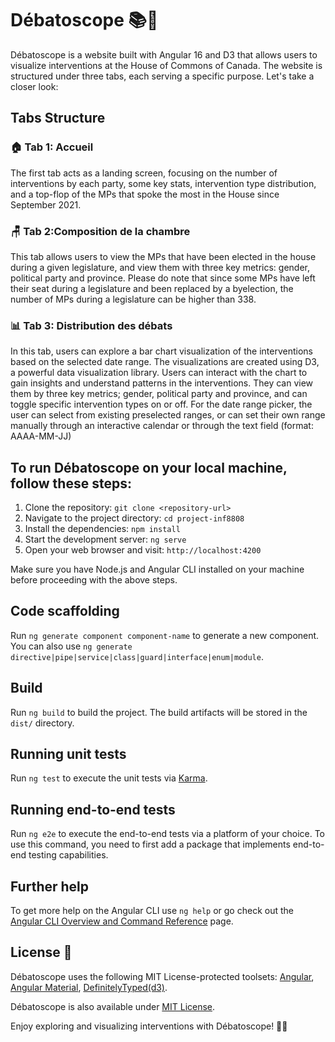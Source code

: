 # Débatoscope 📚💬

Débatoscope is a website built with Angular 16 and D3 that allows users to visualize interventions at the House of Commons of Canada. The website is structured under three tabs, each serving a specific purpose. Let's take a closer look:

## Tabs Structure

### 🏠 Tab 1: Accueil

The first tab acts as a landing screen, focusing on the number of interventions by each party, some key stats, intervention type distribution, and a top-flop of the MPs that spoke the most in the House since September 2021.

### 🪑 Tab 2:Composition de la chambre

This tab allows users to view the MPs that have been elected in the house during a given legislature, and view them with three key metrics: gender, political party and province.
Please do note that since some MPs have left their seat during a legislature and been replaced by a byelection, the number of MPs during a legislature can be higher than 338.

### 📊 Tab 3: Distribution des débats

In this tab, users can explore a bar chart visualization of the interventions based on the selected date range. The visualizations are created using D3, a powerful data visualization library. Users can interact with the chart to gain insights and understand patterns in the interventions. They can view them by three key metrics; gender, political party and province, and can toggle specific intervention types on or off.
For the date range picker, the user can select from existing preselected ranges, or can set their own range manually through an interactive calendar or through the text field (format: AAAA-MM-JJ)

## To run Débatoscope on your local machine, follow these steps:

1. Clone the repository: `git clone <repository-url>`
2. Navigate to the project directory: `cd project-inf8808`
3. Install the dependencies: `npm install`
4. Start the development server: `ng serve`
5. Open your web browser and visit: `http://localhost:4200`

Make sure you have Node.js and Angular CLI installed on your machine before proceeding with the above steps.

## Code scaffolding

Run `ng generate component component-name` to generate a new component. You can also use `ng generate directive|pipe|service|class|guard|interface|enum|module`.

## Build

Run `ng build` to build the project. The build artifacts will be stored in the `dist/` directory.

## Running unit tests

Run `ng test` to execute the unit tests via [Karma](https://karma-runner.github.io).

## Running end-to-end tests

Run `ng e2e` to execute the end-to-end tests via a platform of your choice. To use this command, you need to first add a package that implements end-to-end testing capabilities.

## Further help

To get more help on the Angular CLI use `ng help` or go check out the [Angular CLI Overview and Command Reference](https://angular.io/cli) page.

## License 📑

Débatoscope uses the following MIT License-protected toolsets: [Angular](https://angular.io/license), [Angular Material](https://github.com/angular/components/blob/main/LICENSE), [DefinitelyTyped(d3)](https://github.com/DefinitelyTyped/DefinitelyTyped/blob/master/LICENSE).

Débatoscope is also available under [MIT License](https://github.com/HXL916/inf8808-project/blob/master/LICENSE).

Enjoy exploring and visualizing interventions with Débatoscope! 🎉💡
